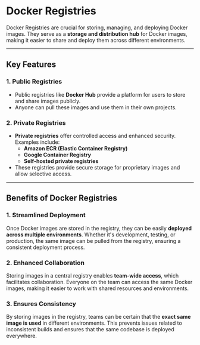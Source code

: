# Docker Registries

Docker Registries are crucial for storing, managing, and deploying Docker images. They serve as a **storage and distribution hub** for Docker images, making it easier to share and deploy them across different environments.

---

## Key Features

### 1. Public Registries
- Public registries like **Docker Hub** provide a platform for users to store and share images publicly.
- Anyone can pull these images and use them in their own projects.

### 2. Private Registries
- **Private registries** offer controlled access and enhanced security. Examples include:
  - **Amazon ECR (Elastic Container Registry)**
  - **Google Container Registry**
  - **Self-hosted private registries**
- These registries provide secure storage for proprietary images and allow selective access.

---

## Benefits of Docker Registries

### 1. Streamlined Deployment
Once Docker images are stored in the registry, they can be easily **deployed across multiple environments**. Whether it's development, testing, or production, the same image can be pulled from the registry, ensuring a consistent deployment process.

### 2. Enhanced Collaboration
Storing images in a central registry enables **team-wide access**, which facilitates collaboration. Everyone on the team can access the same Docker images, making it easier to work with shared resources and environments.

### 3. Ensures Consistency
By storing images in the registry, teams can be certain that the **exact same image is used** in different environments. This prevents issues related to inconsistent builds and ensures that the same codebase is deployed everywhere.

